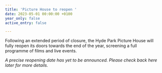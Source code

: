 ```yaml
---
title: 'Picture House to reopen '
date: 2023-05-01 00:00:00 +0100
year_only: false
active_entry: false

---
```

Following an extended period of closure, the Hyde Park Picture House will fully reopen its doors towards the end of the year, screening a full programme of films and live events.

_A precise reopening date has yet to be announced. Please check back here later for more details._